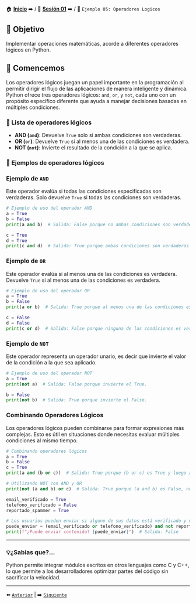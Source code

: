 🏠 [**Inicio**](../../Readme.md) ➡️ / 📖 [**Sesión 01**](../Readme.md) ➡️ / 📝 `Ejemplo 05: Operadores Logicos`


## 🎯 Objetivo

Implementar operaciones matemáticas, acorde a diferentes operadores lógicos en Python.

## 🚀 Comencemos

Los operadores lógicos juegan un papel importante en la programación al permitir dirigir el flujo de las aplicaciones de manera inteligente y dinámica. Python ofrece tres operadores lógicos: `and`, `or`, y `not`, cada uno con un propósito específico diferente que ayuda a manejar decisiones basadas en múltiples condiciones.


### 📜 Lista de operadores lógicos

- **AND (`and`)**: Devuelve `True` solo si ambas condiciones son verdaderas.
- **OR (`or`)**: Devuelve `True` si al menos una de las condiciones es verdadera.
- **NOT (`not`)**: Invierte el resultado de la condición a la que se aplica.

### 🧠 Ejemplos de operadores lógicos

### Ejemplo de `AND`

Este operador evalúa si todas las condiciones especificadas son verdaderas. Solo devuelve `True` si todas las condiciones son verdaderas.

```python
# Ejemplo de uso del operador AND
a = True
b = False
print(a and b)  # Salida: False porque no ambas condiciones son verdaderas.

c = True
d = True
print(c and d)  # Salida: True porque ambas condiciones son verdaderas.
```

### Ejemplo de `OR`

Este operador evalúa si al menos una de las condiciones es verdadera. Devuelve `True` si al menos una de las condiciones es verdadera.

```python
# Ejemplo de uso del operador OR
a = True
b = False
print(a or b)  # Salida: True porque al menos una de las condiciones es verdadera.

c = False
d = False
print(c or d)  # Salida: False porque ninguna de las condiciones es verdadera.
```

### Ejemplo de `NOT`

Este operador representa un operador unario, es decir que invierte el valor de la condición a la que sea aplicado.

```python
# Ejemplo de uso del operador NOT
a = True
print(not a)  # Salida: False porque invierte el True.

b = False
print(not b)  # Salida: True porque invierte el False.
```

### Combinando Operadores Lógicos

Los operadores lógicos pueden combinarse para formar expresiones más complejas. Esto es útil en situaciones donde necesitas evaluar múltiples condiciones al mismo tiempo.

```python
# Combinando operadores lógicos
a = True
b = False
c = True
print(a and (b or c))  # Salida: True porque (b or c) es True y luego a and True es True.

# Utilizando NOT con AND y OR
print(not (a and b) or c)  # Salida: True porque (a and b) es False, not False es True, y True or c es True.
```

```python
email_verificado = True
telefono_verificado = False
reportado_spammer = True

# Los usuarios pueden enviar si alguno de sus datos está verificado y no han sido reportados como spammers
puede_enviar = (email_verificado or telefono_verificado) and not reportado_spammer
print(f"¿Puede enviar contenido? {puede_enviar}")  # Salida: False
```
---

### 💡¿Sabias que?...

Python permite integrar módulos escritos en otros lenguajes como C y C++, lo que permite a los desarrolladores optimizar partes del código sin sacrificar la velocidad.

---

⬅️ [`Anterior`](../Readme.md) | ➡️ [`Siguiente`](../Ejemplo-06/Readme.md)